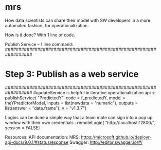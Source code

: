 # mrs
How data scientists can share their model with SW developers in a more automated fashion, for operationalization.

How is it done?
With 1 line of code.

Publish Service – 1 line command:
##################################################################
#   Step 3: Publish as a web service                             #
##################################################################
#updateService is helpful in iterative operationalization
api <- publishService(
  "PredictedY",
  code = f_predictedY,
  model = theYPredictorModel,
  inputs = list(newdata = "numeric"),
  outputs = list(answer = "data.frame"),
  v = "v1.3.7")


Logins can be done a simple way that a team mate can sign into a pop up window with their own credentials :
remoteLogin(
"http://localhost:12800/",
  session = FALSE)



Resources:
API documentation:
MRS: https://microsoft.github.io/deployr-api-docs/9.0.1/#statusresponse
Swagger: http://editor.swagger.io/#/

